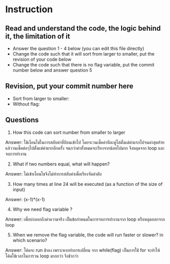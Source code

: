 ﻿# Instruction

## Read and understand the code, the logic behind it, the limitation of it
* Answer the question 1 - 4 below (you can edit this file directly)
* Change the code such that it will sort from larger to smaller, put the revision of your code below
* Change the code such that there is no flag variable, put the commit number below and answer question 5 


## Revision, put your commit number here
* Sort from larger to smaller:
* Without flag:

## Questions
1. How this code can sort number from smaller to larger
 
Answer: ใช้เงื่อนไขในการสลับค่าที่ป้อนเข้าไป โดยจะวนเช็คค่าทีละคู่ไล่ตั้งแต่ค่าแรกไปจนค่าสุดท้าย แล้ววนเช็คต่อๆไปตั้งแต่ค่าแรกอีกครั้ง จนกว่าค่าทั้งหมดจะเรียงจากน้อยไปมาก จึงหลุดจาก loop และจบการทำงาน

2. What if two numbers equal, what will happen? 

Answer: ไม่เข้าเงื่อนไขจึงไม่ทำการสลับค่าเพื่อเรียงจัดลำดับ

3. How many times at line 24 will be executed (as a function of the size of input) 

Answer: (x-1)*(x-1)

4. Why we need flag variable ? 

Answer: เพื่อบ่งบอกถึงค่าความจริง เป็นข้อกำหนดในการจบการทำงานจาก loop หรือหลุดออกจาก loop

5. When we remove the flag variable, the code will run faster or slower? in which scenario? 

Answer: โค้ดจะ run ช้าลง เพราะหากทำการเปลี่ยน จาก while(flag) เป็นการใช้ for จะทำให้โค้ดใช้เวลาในการวน loop มากกว่า จึงช้ากว่า